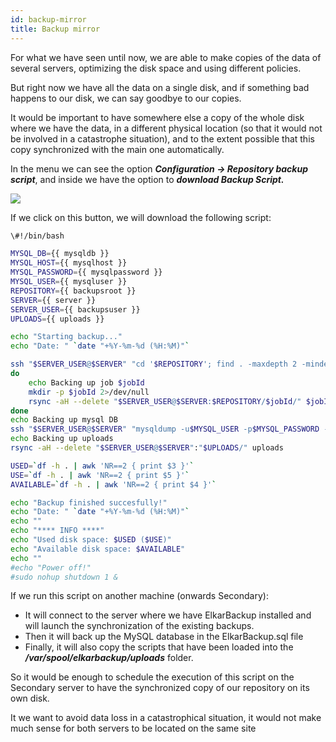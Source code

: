 ```yaml
---
id: backup-mirror
title: Backup mirror
---
```


For what we have seen until now, we are able to make copies of the data of several servers, optimizing the disk space and using different policies.

But right now we have all the data on a single disk, and if something bad happens to our disk, we can say goodbye to our copies.

It would be important to have somewhere else a copy of the whole disk where we have the data, in a different physical location \(so that it would not be involved in a catastrophe situation\), and to the extent possible that this copy synchronized with the main one automatically.

In the menu we can see the option _**Configuration → Repository backup script**_, and inside we have the option to _**download Backup Script.**_

![](assets/screenshots/repository_backup_script.png)

If we click on this button, we will download the following script:

```bash
\#!/bin/bash

MYSQL_DB={{ mysqldb }}
MYSQL_HOST={{ mysqlhost }}
MYSQL_PASSWORD={{ mysqlpassword }}
MYSQL_USER={{ mysqluser }}
REPOSITORY={{ backupsroot }}
SERVER={{ server }}
SERVER_USER={{ backupsuser }}
UPLOADS={{ uploads }}

echo "Starting backup..."
echo "Date: " `date "+%Y-%m-%d (%H:%M)"`

ssh "$SERVER_USER@$SERVER" "cd '$REPOSITORY'; find . -maxdepth 2 -mindepth 2" | sed s/^..// | while read jobId
do
    echo Backing up job $jobId
    mkdir -p $jobId 2>/dev/null
    rsync -aH --delete "$SERVER_USER@$SERVER:$REPOSITORY/$jobId/" $jobId
done
echo Backing up mysql DB
ssh "$SERVER_USER@$SERVER" "mysqldump -u$MYSQL_USER -p$MYSQL_PASSWORD -h$MYSQL_HOST $MYSQL_DB" > elkarbackup.sql
echo Backing up uploads
rsync -aH --delete "$SERVER_USER@$SERVER":"$UPLOADS/" uploads

USED=`df -h . | awk 'NR==2 { print $3 }'`
USE=`df -h . | awk 'NR==2 { print $5 }'`
AVAILABLE=`df -h . | awk 'NR==2 { print $4 }'`

echo "Backup finished succesfully!"
echo "Date: " `date "+%Y-%m-%d (%H:%M)"`
echo ""
echo "**** INFO ****"
echo "Used disk space: $USED ($USE)"
echo "Available disk space: $AVAILABLE"
echo ""
#echo "Power off!"
#sudo nohup shutdown 1 &
```



If we run this script on another machine \(onwards Secondary\):

* It will connect to the server where we have ElkarBackup installed and will launch the synchronization of the existing backups.
* Then it will back up the MySQL database in the ElkarBackup.sql file
* Finally, it will also copy the scripts that have been loaded into the _**/var/spool/elkarbackup/uploads**_ folder.

So it would be enough to schedule the execution of this script on the Secondary server to have the synchronized copy of our repository on its own disk.

It we want to avoid data loss in a catastrophical situation, it would not make much sense for both servers to be located on the same site


